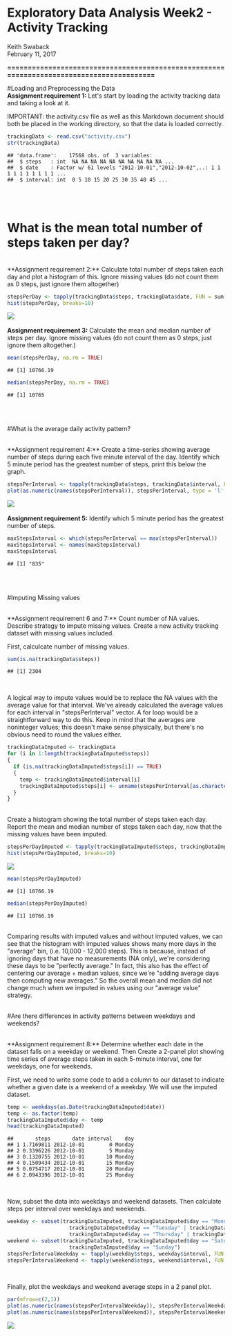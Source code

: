 # Exploratory Data Analysis Week2 - Activity Tracking
Keith Swaback  
February 11, 2017  


**=========================================================================================**

#Loading and Preprocessing the Data
<br>
**Assignment requirement 1:** Let's start by loading the activity tracking data and taking a look at it. 

IMPORTANT: the activity.csv file as well as this Markdown document should both be placed in the working
directory, so that the data is loaded correctly.


```r
trackingData <- read.csv("activity.csv")
str(trackingData)
```

```
## 'data.frame':	17568 obs. of  3 variables:
##  $ steps   : int  NA NA NA NA NA NA NA NA NA NA ...
##  $ date    : Factor w/ 61 levels "2012-10-01","2012-10-02",..: 1 1 1 1 1 1 1 1 1 1 ...
##  $ interval: int  0 5 10 15 20 25 30 35 40 45 ...
```
<br>
<br>

# What is the mean total number of steps taken per day?

<br>
**Assignment requirement 2:** Calculate total number of steps taken each day and plot a histogram of this.
Ignore missing values (do not count them as 0 steps, just ignore them altogether)


```r
stepsPerDay <- tapply(trackingData$steps, trackingData$date, FUN = sum)
hist(stepsPerDay, breaks=10)
```

![](ActivityTracking_Swaback_files/figure-html/stepsPerDay-1.png)<!-- -->
<br>
<br>
**Assignment requirement 3:** Calculate the mean and median number of steps per day. Ignore missing values
(do not count them as 0 steps, just ignore them altogether.)


```r
mean(stepsPerDay, na.rm = TRUE)
```

```
## [1] 10766.19
```

```r
median(stepsPerDay, na.rm = TRUE)
```

```
## [1] 10765
```
<br>
<br>

#What is the average daily activity pattern?

<br>
**Assignment requirement 4:** Create a time-series showing average number of steps during each five minute
interval of the day. Identify which 5 minute period has the greatest number of steps, print this below the graph.


```r
stepsPerInterval <- tapply(trackingData$steps, trackingData$interval, FUN = mean, na.rm=TRUE)
plot(as.numeric(names(stepsPerInterval)), stepsPerInterval, type = 'l', xlab = "interval", ylab = "average steps", main = "Average number of steps per interval")
```

![](ActivityTracking_Swaback_files/figure-html/timestepseries-1.png)<!-- -->
<br>
<br>
**Assignment requirement 5:** Identify which 5 minute period has the greatest number of steps.


```r
maxStepsInterval <- which(stepsPerInterval == max(stepsPerInterval))
maxStepsInterval <- names(maxStepsInterval)
maxStepsInterval
```

```
## [1] "835"
```
<br>
<br>

#Imputing Missing values

<br>
**Assignment requirement 6 and 7:** Count number of NA values. Describe strategy to impute missing values. Create a new activity tracking dataset with missing values included.

First, calculcate number of missing values.

```r
sum(is.na(trackingData$steps))
```

```
## [1] 2304
```
<br>

A logical way to impute values would be to replace the NA values with the average value for that interval.
We've already calculated the average values for each interval in "stepsPerInterval" vector. A for loop would
be a straightforward way to do this. Keep in mind that the averages are noninteger values; this doesn't make 
sense physically, but there's no obvious need to round the values either.


```r
trackingDataImputed <- trackingData
for (i in 1:length(trackingDataImputed$steps))
{
  if (is.na(trackingDataImputed$steps[i]) == TRUE)
  {
    temp <- trackingDataImputed$interval[i]
    trackingDataImputed$steps[i] <- unname(stepsPerInterval[as.character(temp)])
  }
}
```
<br>
Create a histogram showing the total number of steps taken each day. Report the mean and median number of steps
taken each day, now that the missing values have been imputed.


```r
stepsPerDayImputed <- tapply(trackingDataImputed$steps, trackingDataImputed$date, FUN = sum)
hist(stepsPerDayImputed, breaks=10)
```

![](ActivityTracking_Swaback_files/figure-html/stepsperdayImputed-1.png)<!-- -->

```r
mean(stepsPerDayImputed)
```

```
## [1] 10766.19
```

```r
median(stepsPerDayImputed)
```

```
## [1] 10766.19
```
<br>
Comparing results with imputed values and without imputed values, we can see that the histogram with imputed values shows many more days in the "average" bin, (i.e. 10,000 - 12,000 steps). This is because, instead of
ignoring days that have no measurements (NA only), we're considering these days to be "perfectly average."
In fact, this also has the effect of centering our average + median values, since we're "adding average days
then computing new averages." So the overall mean and median did not change much when we imputed in values
using our "average value" strategy.
<br>
<br>

#Are there differences in activity patterns between weekdays and weekends?

<br>
**Assignment requirement 8:** Determine whether each date in the dataset falls on a weekday or weekend. Then 
Create a 2-panel plot showing time series of average steps taken in each 5-minute interval, one for weekdays,
one for weekends.

First, we need to write some code to add a column to our dataset to indicate whether a given date is a 
weekend of a weekday. We will use the imputed dataset.


```r
temp <- weekdays(as.Date(trackingDataImputed$date))
temp <- as.factor(temp)
trackingDataImputed$day <- temp
head(trackingDataImputed)
```

```
##       steps       date interval    day
## 1 1.7169811 2012-10-01        0 Monday
## 2 0.3396226 2012-10-01        5 Monday
## 3 0.1320755 2012-10-01       10 Monday
## 4 0.1509434 2012-10-01       15 Monday
## 5 0.0754717 2012-10-01       20 Monday
## 6 2.0943396 2012-10-01       25 Monday
```
<br>

Now, subset the data into weekdays and weekend datasets. Then calculate steps per interval over weekdays and weekends.


```r
weekday <- subset(trackingDataImputed, trackingDataImputed$day == "Monday" | 
                    trackingDataImputed$day == "Tuesday" | trackingDataImputed$day == "Wednesday" |
                    trackingDataImputed$day == "Thursday" | trackingDataImputed$day == "Friday")
weekend <- subset(trackingDataImputed, trackingDataImputed$day == "Saturday" | 
                    trackingDataImputed$day == "Sunday")
stepsPerIntervalWeekday <- tapply(weekday$steps, weekday$interval, FUN = mean, na.rm=TRUE)
stepsPerIntervalWeekend <- tapply(weekend$steps, weekend$interval, FUN = mean, na.rm=TRUE)
```
<br>

Finally, plot the weekdays and weekend average steps in a 2 panel plot.


```r
par(mfrow=c(2,1))
plot(as.numeric(names(stepsPerIntervalWeekday)), stepsPerIntervalWeekday, type = 'l', xlab = "interval", ylab = "average steps", main = "Average number of steps per interval, weekdays")
plot(as.numeric(names(stepsPerIntervalWeekend)), stepsPerIntervalWeekend, type = 'l', xlab = "interval", ylab = "average steps", main = "Average number of steps per interval, weekend")
```

![](ActivityTracking_Swaback_files/figure-html/panelplot-1.png)<!-- -->
